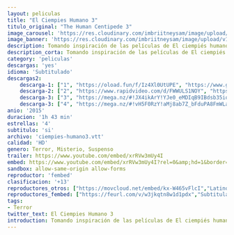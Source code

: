 ```yaml
---
layout: peliculas
title: "El Ciempies Humano 3"
titulo_original: "The Human Centipede 3"
image_carousel: 'https://res.cloudinary.com/imbriitneysam/image/upload/v1544229554/cien3-poster-min.jpg'
image_banner: 'https://res.cloudinary.com/imbriitneysam/image/upload/v1544229553/cien3-banner-min.jpg'
description: Tomando inspiración de las películas de El ciempiés humano, el director de una prisión notoria y problemática busca crear un ciempiés humano de 500 personas como una solución a sus problemas.
description_corta: Tomando inspiración de las películas de El ciempiés humano, el director de una prisión notoria y problemática busca crear un ciempiés humano de 500 personas como una solución a sus problemas.
category: 'peliculas'
descargas: 'yes'
idioma: 'Subtitulado'
descargas2:
    descarga-1: ["1", "https://oload.fun/f/Iz4Xl0UtUPE", "https://www.google.com/s2/favicons?domain=openload.co","OpenLoad","https://res.cloudinary.com/imbriitneysam/image/upload/v1541473684/mexico.png", "Latino", "HD"]
    descarga-2: ["2", "https://www.rapidvideo.com/d/FWWULS1NOY", "https://www.google.com/s2/favicons?domain=www.rapidvideo.com","RapidVideo","https://res.cloudinary.com/imbriitneysam/image/upload/v1541473684/mexico.png", "Latino", "HD"]
    descarga-3: ["3", "https://mega.nz/#!JX4ikArY!YJe0_eMDIqB9IBdsb35ioYePxgsyUe_kYBm9YPCDpno", "https://www.google.com/s2/favicons?domain=mega.nz","Mega","https://res.cloudinary.com/imbriitneysam/image/upload/v1541473684/mexico.png", "Latino", "HD"]
    descarga-3: ["4", "https://mega.nz/#!vH5F0RzY!aMj8ab7Z_bFduPA8FmWLa7u7cTMKgsbgJN3erIzJVV8", "https://www.google.com/s2/favicons?domain=mega.nz","Mega","https://res.cloudinary.com/imbriitneysam/image/upload/v1541473684/mexico.png", "Latino", "HD"]
anio: '2015'
duracion: '1h 43 min'
estrellas: '4'
subtitulo: 'si'
archivo: 'ciempies-humano3.vtt'
calidad: 'HD'
genero: Terror, Misterio, Suspenso
trailer: https://www.youtube.com/embed/xrRVw3mUy4I
embed: https://www.youtube.com/embed/xrRVw3mUy4I?rel=0&amp;hd=1&border=0&wmode=opaque&enablejsapi=1&modestbranding=1&controls=1&showinfo=1
sandbox: allow-same-origin allow-forms
reproductor: 'fembed'
clasificacion: '+13'
reproductores_otros: ["https://movcloud.net/embed/kx-W465vFlcI","Latino"]
reproductores_fembed: ["https://feurl.com/v/w3jkqtn8w1d1pdx","Subtitulado","https://feurl.com/v/dw9r50j1kpo","Subtitulado"]
tags:
- Terror
twitter_text: El Ciempies Humano 3
introduction: Tomando inspiración de las películas de El ciempiés humano, el director de una prisión notoria y problemática busca crear un ciempiés humano de 500 personas como una solución a sus problemas.
---
```



 







